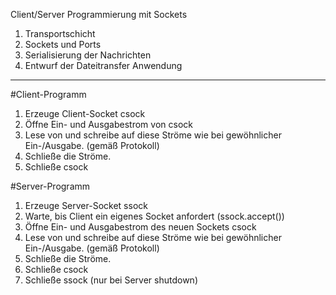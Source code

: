 Client/Server Programmierung mit Sockets

1. Transportschicht
2. Sockets und Ports
3. Serialisierung der Nachrichten
4. Entwurf der Dateitransfer Anwendung
-----------------------------------------------------------------------------------------

#Client-Programm 

1. Erzeuge Client-Socket csock
2. Öffne Ein- und Ausgabestrom
von csock
3. Lese von und schreibe auf diese
Ströme wie bei gewöhnlicher
Ein-/Ausgabe. (gemäß
Protokoll)
4. Schließe die Ströme.
5. Schließe csock

#Server-Programm

1. Erzeuge Server-Socket ssock
2. Warte, bis Client ein eigenes Socket
anfordert (ssock.accept())
3. Öffne Ein- und Ausgabestrom des neuen
Sockets csock
4. Lese von und schreibe auf diese Ströme wie
bei gewöhnlicher Ein-/Ausgabe. (gemäß
Protokoll)
5. Schließe die Ströme.
6. Schließe csock
7. Schließe ssock (nur bei Server shutdown)
